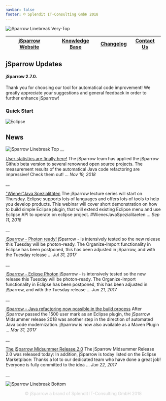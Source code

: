 ```yaml
---
navbar: false
footer: © Splendit IT-Consulting GmbH 2018
---
```


![jSparrow Linebreak Very-Top](https://jsparrow.eu/wp-content/uploads/2018/11/git-linebreak-very-top.png)

| [jSparrow Website](https://jsparrow.eu/) | [Knowledge Base](https://jsparrow.eu/knowledge-base/) | [Changelog](https://jsparrow.eu/changelog/) | [Contact Us](https://jsparrow.eu/about-splendit/) |
| --- | --- | --- | --- |

## jSparrow Updates

#### jSparrow 2.7.0.

Thank you for choosing our tool for automatical code improvement!
We greatly appreciate your suggestions and general feedback in order to further enhance jSparrow!

### Quick Start

![Eclipse](https://jsparrow.eu/wp-content/uploads/2018/11/quick-start.jpg)

## News

![jSparrow Linebreak Top](https://jsparrow.eu/wp-content/uploads/2018/11/git-linebreak-top.png)
__

[User statistics are finally here!](https://www.jsparrow.info/home/user-statistics-are-finally-here)
The jSparrow team has applied the jSparrow Github beta version to several renowned open source projects. The measurement results of the automatical Java code refactoring are impressive! Check them out! 
...
*Nov 19, 2018*

__

["Wiener"​ Java Spezialitäten](https://jsparrownews.wixsite.com/news/home/wiener-java-spezialit%C3%A4ten)
The jSparrow lecture series will start on Thursday.
Eclipse supports lots of languages and offers lots of tools to help you develop products. This webinar will cover short demonstration on how to build simple Eclipse plugin, that will extend existing Eclipse menu and use Eclipse API to operate on eclipse project.
#WienerJavaSpezialitaeten
...
*Sep 11, 2018*

__

[jSparrow - Photon ready!](https://jsparrownews.wixsite.com/news/home/jsparrow-photon-ready)
jSparrow - is intensively tested so the new release this Tuesday will be photon-ready.
The Organize-Import functionality in Eclipse has been postponed, this has been adjusted in jSparrow, and with the Tuesday release
...
*Jul 31, 2017*

__

[jSparrow - Eclipse Photon](https://jsparrownews.wixsite.com/news/home/jsparrow-eclipse-photon)
jSparrow - is intensively tested so the new release this Tuesday will be photon-ready.
The Organize-Import functionality in Eclipse has been postponed, this has been adjusted in jSparrow, and with the Tuesday release
...
*Jun 21, 2017*

__

[jSparrow - Java refactoring now possible in the build process](https://jsparrownews.wixsite.com/news/home/jsparrow-java-refactoring-now-possible-in-the-build-process)
After jSparrow passed the 1500 user mark as an Eclipse plugin, the jSparrow Midsummer release 2018 was another step in the direction of automated Java code modernization. jSparrow is now also available as a Maven Plugin
...
*Mar 31, 2017*

__

[The jSparrow Midsummer Release 2.0](https://jsparrownews.wixsite.com/news/home/the-jsparrow-midsummer-release-2-0)
The jSparrow Midsummer Release 2.0 was released today:
In addition, jSparrow is today listed on the Eclipse Marketplace:
Thanks a lot to our dedicated team who have done a great job! Everyone is fully committed to the idea
... 
*Jun 22, 2017*

__

![jSparrow Linebreak Bottom](https://jsparrow.eu/wp-content/uploads/2018/11/git-linebreak-bottom.png)

<div style="text-align: center; color: lightgrey;">© jSparrow a brand of Splendit IT-Consulting GmbH 2018</div>